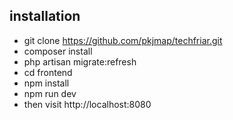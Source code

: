 ## installation

- git clone https://github.com/pkjmap/techfriar.git
- composer install
- php artisan migrate:refresh
- cd frontend
- npm install
- npm run dev
- then visit http://localhost:8080